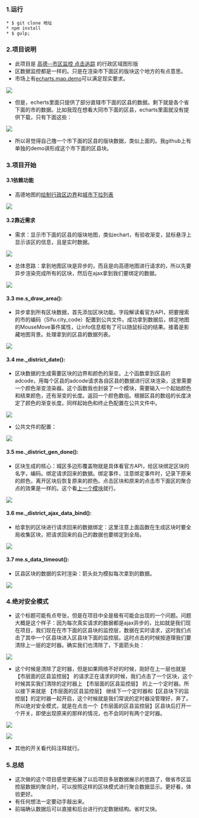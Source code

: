 

### 1.运行

```
* $ git clone 地址
* npm install 
* $ gulp;
```

### 2.项目说明

* 此项目是 [高德--市区监控 点击追踪](https://github.com/zc3hd/demo_Gaode_shi_qu_moniter) 的行政区域图形版
* 区数据监控都是一样的。只是在渲染市下面区的版块这个地方的有点意思。
* 市场上有[echarts.map.demo](http://echarts.baidu.com/demo.html#map-province)可以满足现实要求。

![](./webapp/readme_img/001.jpg)

* 但是，echerts里面只提供了部分直辖市下面的区县的数据。剩下就是各个省下面的市的数据。比如我现在想看大同市下面的区县，echarts里面就没有提供下载，只有下面这些：

![](./webapp/readme_img/002.jpg)

* 所以哥觉得自己撸一个市下面的区县的版块数据，类似上面的。我github上有单独的demo讲形成这个市下面的区县块。

### 3.项目开始

#### 3.1依赖功能

* 高德地图的[绘制行政区边界](http://lbs.amap.com/api/javascript-api/example/district-search/draw-district-boundaries)和[城市下拉列表](http://lbs.amap.com/api/javascript-api/example/district-search/city-drop-down-list)

![](./webapp/readme_img/003.jpg)

#### 3.2靠近需求

* 需求：显示市下面的区县的版块地图，类似echart，有验收渐变，鼠标悬浮上显示该区的信息，且是实时数据。

![](./webapp/readme_img/004.jpg)

* 总体思路：拿到地图区块是异步的，而且是向高德地图进行请求的，所以先要异步渲染完成所有的区块，然后在ajax拿到我们要绑定的数据。

![](./webapp/readme_img/005.jpg)

#### 3.3 me.s_draw_area():

* 异步拿到所有区块数据，首先添加区块功能。字段解读看官方API，把要搜索的市的编码（SIfu.city_code）配置到公共文件。成功拿到数据后，绑定地图的MouseMove事件属性，让info信息框有了可以随鼠标动的结果。接着是影藏地图背景。处理拿到的区县的数据列表。

![](./webapp/readme_img/006.jpg)

#### 3.4 me._district_date():

* 区块数据的生成需要区块的边界和颜色的渐变。上个函数拿到区县的adcode，用每个区县的adcode请求各自区县的数据进行区块渲染，这里需要一个颜色渐变渲染器。这个函数我也封装了一个模块，需要输入一个起始颜色和结束颜色，还有渐变的长度。返回一个颜色数组。根据区县的数组的长度决定了颜色的渐变长度。同样起始色和终止色配置在公共文件中。

![](./webapp/readme_img/007.jpg)

* 公共文件的配置：

![](./webapp/readme_img/008.jpg)

#### 3.5 me._district_gen_done():

* 区块生成的核心：城区多边形覆盖物就是具体看官方API，给区块绑定区块的名字，编码。绑定请求回来的数据。绑定事件，注意绑定事件时，记录下原来的颜色，离开区块后恢复原来的颜色。点击区块和原来的点击市下面区的聚合点的效果是一样的。这个看[上一个模块](https://github.com/zc3hd/demo_Gaode_shi_qu_moniter)就行。

![](./webapp/readme_img/009.jpg)

#### 3.6 me._district_ajax_data_bind():

* 给拿到的区块进行请求回来的数据绑定：这里注意上面函数在生成区块时要全局收集区块，把请求回来的自己的数据也要绑定到全局。

![](./webapp/readme_img/010.jpg)

#### 3.7 me.s_data_timeout():

* 区县区块的数据的实时渲染：箭头处为模拟每次拿到的数据。

![](./webapp/readme_img/011.jpg)


### 4.绝对安全模式

* 这个标题可能有点夸张，但是在项目中全是极有可能会出现的一个问题。问题大概是这个样子：因为每次真实请求的数据都是ajax异步的，比如就是我们现在项目，我们现在在市下面的区县块的监控层，数据在实时请求，这时我们点击了其中一个区县块进入区县块下面的监控层。这时点击的时候按道理我们要清除上一层的定时器。确实我们也清除了，下面箭头处：

![](./webapp/readme_img/012.jpg)

* 这个时候是清除了定时器，但是如果网络不好的时候，刚好在上一层也就是【市层面的区县监控层】 的请求正在请求的时候，我们点击了一个区块，这个时候其实我们清除的定时器上 【市层面的区县监控层】  的上一个定时器。所以接下来就是 【市层面的区县监控层】 继续下一个定时器和【区县块下的监控层】的定时器一起开启，这个时候就是我们常说的定时器没管理好，奔了。所以绝对安全模式，就是在点击一个【市层面的区县监控层】区县块后打开一个开关，即使出现原来的那样的情况，也不会同时有两个定时器。

![](./webapp/readme_img/013.jpg)

![](./webapp/readme_img/014.jpg)

* 其他的开关看代码注释就行。

### 5.总结

* 这次做的这个项目感觉更拓展了以后项目多层数据展示的思路了，做省市区监控层数据的聚合时，可以按照这样的区块模式进行聚合数据显示。更好看，体验更好。
* 有任何想法一定要动手敲出来。
* 前端确认数据后可以直接和后台进行约定数据结构。省时又快。
